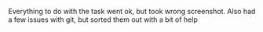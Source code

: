 Everything to do with the task went ok, but took wrong screenshot.
Also had a few issues with git, but sorted them out with a bit of help